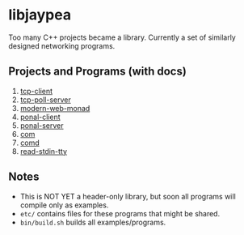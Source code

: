 # libjaypea

Too many C++ projects became a library. Currently a set of similarly designed networking programs.

## Projects and Programs (with docs)

1. [tcp-client](doc/tcp-client.md)
2. [tcp-poll-server](doc/tcp-poll-server.md)
3. [modern-web-monad](doc/modern-web-monad.md)
4. [ponal-client](doc/ponal.md)
5. [ponal-server](doc/ponal.md)
6. [com](doc/comd.md)
7. [comd](doc/comd.md)
8. [read-stdin-tty](doc/comd.md)

## Notes

* This is NOT YET a header-only library, but soon all programs will compile only as examples.
* ```etc/``` contains files for these programs that might be shared.
* ```bin/build.sh``` builds all examples/programs.
